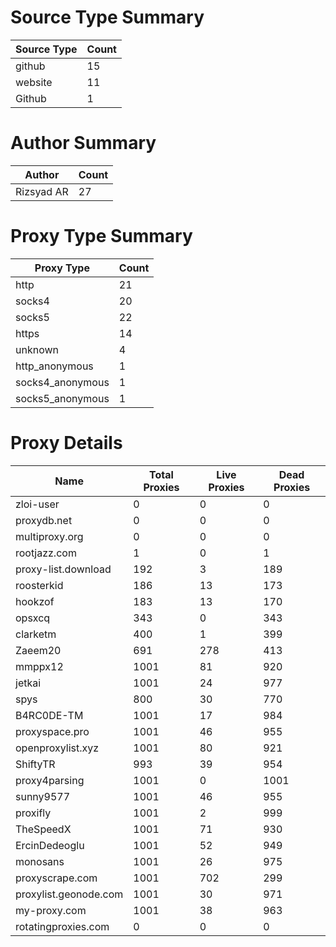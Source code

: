 # Source Type Summary

| Source Type | Count |
|-------------|-------|
| github | 15 |
| website | 11 |
| Github | 1 |


# Author Summary

| Author | Count |
|--------|-------|
| Rizsyad AR | 27 |


# Proxy Type Summary

| Proxy Type | Count |
|------------|-------|
| http | 21 |
| socks4 | 20 |
| socks5 | 22 |
| https | 14 |
| unknown | 4 |
| http_anonymous | 1 |
| socks4_anonymous | 1 |
| socks5_anonymous | 1 |


# Proxy Details

| Name | Total Proxies | Live Proxies | Dead Proxies |
|------|---------------|--------------|---------------|
| zloi-user | 0 | 0 | 0 |
| proxydb.net | 0 | 0 | 0 |
| multiproxy.org | 0 | 0 | 0 |
| rootjazz.com | 1 | 0 | 1 |
| proxy-list.download | 192 | 3 | 189 |
| roosterkid | 186 | 13 | 173 |
| hookzof | 183 | 13 | 170 |
| opsxcq | 343 | 0 | 343 |
| clarketm | 400 | 1 | 399 |
| Zaeem20 | 691 | 278 | 413 |
| mmppx12 | 1001 | 81 | 920 |
| jetkai | 1001 | 24 | 977 |
| spys | 800 | 30 | 770 |
| B4RC0DE-TM | 1001 | 17 | 984 |
| proxyspace.pro | 1001 | 46 | 955 |
| openproxylist.xyz | 1001 | 80 | 921 |
| ShiftyTR | 993 | 39 | 954 |
| proxy4parsing | 1001 | 0 | 1001 |
| sunny9577 | 1001 | 46 | 955 |
| proxifly | 1001 | 2 | 999 |
| TheSpeedX | 1001 | 71 | 930 |
| ErcinDedeoglu | 1001 | 52 | 949 |
| monosans | 1001 | 26 | 975 |
| proxyscrape.com | 1001 | 702 | 299 |
| proxylist.geonode.com | 1001 | 30 | 971 |
| my-proxy.com | 1001 | 38 | 963 |
| rotatingproxies.com | 0 | 0 | 0 |
